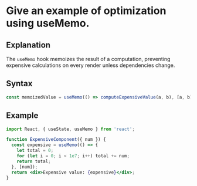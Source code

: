 # Give an example of optimization using useMemo.

## Explanation
The `useMemo` hook memoizes the result of a computation, preventing expensive calculations on every render unless dependencies change.

## Syntax
```jsx
const memoizedValue = useMemo(() => computeExpensiveValue(a, b), [a, b]);
```

## Example
```jsx
import React, { useState, useMemo } from 'react';

function ExpensiveComponent({ num }) {
  const expensive = useMemo(() => {
    let total = 0;
    for (let i = 0; i < 1e7; i++) total += num;
    return total;
  }, [num]);
  return <div>Expensive value: {expensive}</div>;
}
``` 